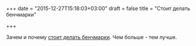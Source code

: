 +++
date = "2015-12-27T15:18:03+03:00"
draft = false
title = "Стоит делать бенчмарки"

+++

<p>Зачем и почему <a href="http://bit.ly/1Pp78io">стоит делать бенчмарки</a>. Чем больше - тем лучше.</p>


